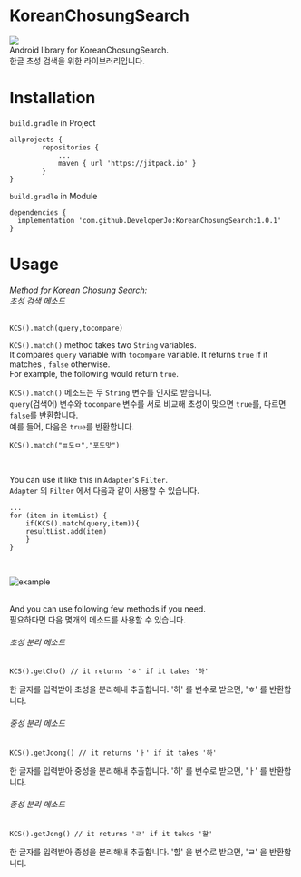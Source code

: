 # KoreanChosungSearch
<img src="https://img.shields.io/badge/Kotlin-7F52FF?style=flat-square&logo=Kotlin&logoColor=white"/></a> <br>
Android library for KoreanChosungSearch.<br>
한글 초성 검색을 위한 라이브러리입니다.

# Installation
`build.gradle` in Project<br>

```
allprojects {
		repositories {
			...
			maven { url 'https://jitpack.io' }
		}
}
```

`build.gradle` in Module<br>

```
dependencies {
  implementation 'com.github.DeveloperJo:KoreanChosungSearch:1.0.1'
}
```

# Usage
###### Method for Korean Chosung Search:<br> 초성 검색 메소드

```
KCS().match(query,tocompare)
```
`KCS().match()` method takes two `String` variables.<br>
It compares `query` variable with `tocompare` variable. It returns `true` if it matches , `false` otherwise. <br>
For example, the following would return `true`.<br>

`KCS().match()` 메소드는 두 `String` 변수를 인자로 받습니다.<br>
`query`(검색어) 변수와 `tocompare` 변수를 서로 비교해 초성이 맞으면 `true`를, 다르면 `false`를 반환합니다.<br>
예를 들어, 다음은 `true`를 반환합니다.

```
KCS().match("ㅍ도ㅁ","포도맛")
```
<br>

You can use it like this in `Adapter`'s `Filter`. <br>
`Adapter` 의 `Filter` 에서 다음과 같이 사용할 수 있습니다.


```
...
for (item in itemList) {
    if(KCS().match(query,item)){
	resultList.add(item)
    }
}
```

<br>

![example](https://user-images.githubusercontent.com/97279763/151987180-3b9ab6aa-4f51-4c73-be7e-4b1baaa1cac0.gif)

<br>
And you can use following few methods if you need.<br>
필요하다면 다음 몇개의 메소드를 사용할 수 있습니다.<br>

###### 초성 분리 메소드

```
KCS().getCho() // it returns 'ㅎ' if it takes '하'
```

한 글자를 입력받아 초성을 분리해내 추출합니다.
'하' 를 변수로 받으면, 'ㅎ' 를 반환합니다.

###### 중성 분리 메소드

```
KCS().getJoong() // it returns 'ㅏ' if it takes '하'
```

한 글자를 입력받아 중성을 분리해내 추출합니다.
'하' 를 변수로 받으면, 'ㅏ' 를 반환합니다.

###### 종성 분리 메소드

```
KCS().getJong() // it returns 'ㄹ' if it takes '할'
```

한 글자를 입력받아 종성을 분리해내 추출합니다.
'할' 을 변수로 받으면, 'ㄹ' 을 반환합니다.




